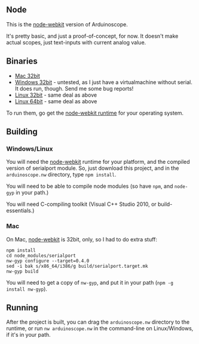 ## Node

This is the [node-webkit](https://github.com/rogerwang/node-webkit) version of Arduinoscope.

It's pretty basic, and just a proof-of-concept, for now. It doesn't make actual scopes, just text-inputs with current analog value.

## Binaries

*  [Mac 32bit](http://konsumer.github.com/arduinoscope/downloads/arduinoscope-mac32.nw)
*  [Windows 32bit](http://konsumer.github.com/arduinoscope/downloads/arduinoscope-windows32.nw) - untested, as I just have a virtualmachine without serial. It does run, though. Send me some bug reports!
*  [Linux 32bit](http://konsumer.github.com/arduinoscope/downloads/arduinoscope-linux32.nw) - same deal as above
*  [Linux 64bit](http://konsumer.github.com/arduinoscope/downloads/arduinoscope-linux64.nw) - same deal as above

To run them, go get the [node-webkit runtime](https://github.com/rogerwang/node-webkit) for your operating system.

## Building

### Windows/Linux

You will need the [node-webkit](https://github.com/rogerwang/node-webkit) runtime for your platform, and the compiled version of serialport module. So, just download this project, and in the `arduinoscope.nw` directory, type `npm install`.

You will need to be able to compile node modules (so have `npm`, and `node-gyp` in your path.)

You will need C-compiling toolkit (Visual C++ Studio 2010, or build-essentials.)

### Mac

On Mac, [node-webkit](https://github.com/rogerwang/node-webkit) is 32bit, only, so I had to do extra stuff:

    npm install
    cd node_modules/serialport
    nw-gyp configure --target=0.4.0
    sed -i bak s/x86_64/i386/g build/serialport.target.mk
    nw-gyp build

You will need to get a copy of `nw-gyp`, and put it in your path (`npm -g install nw-gyp`).

## Running

After the project is built, you can drag the `arduinoscope.nw` directory to the runtime, or run `nw arduinoscope.nw` in the command-line on Linux/Windows, if it's in your path.

